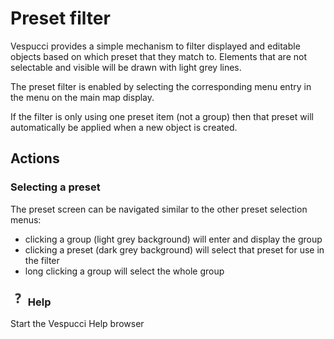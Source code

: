 # Preset filter

Vespucci provides a simple mechanism to filter displayed and editable objects based on which preset that they match to. Elements that are not selectable and visible will be drawn with light grey lines.

The preset filter is enabled by selecting the corresponding menu entry in the menu on the main map display.

If the filter is only using one preset item (not a group) then that preset will automatically be applied when a new object is created.

## Actions  

### Selecting a preset

The preset screen can be navigated similar to the other preset selection menus:

* clicking a group (light grey background) will enter and display the group
* clicking a preset (dark grey background) will select that preset for use in the filter
* long clicking a group will select the whole group


### ![Help](../images/menu_help.png) Help

Start the Vespucci Help browser


